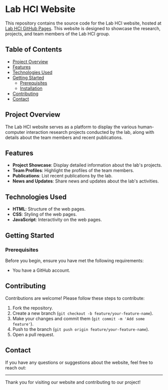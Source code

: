 # Lab HCI Website

This repository contains the source code for the Lab HCI website, hosted at [Lab HCI GitHub Pages](https://github.com/calhci/calhci.github.io.git). This website is designed to showcase the research, projects, and team members of the Lab HCI group.

## Table of Contents

- [Project Overview](#project-overview)
- [Features](#features)
- [Technologies Used](#technologies-used)
- [Getting Started](#getting-started)
  - [Prerequisites](#prerequisites)
  - [Installation](#installation)
- [Contributing](#contributing)
- [Contact](#contact)

## Project Overview

The Lab HCI website serves as a platform to display the various human-computer interaction research projects conducted by the lab, along with details about the team members and recent publications.

## Features

- **Project Showcase**: Display detailed information about the lab's projects.
- **Team Profiles**: Highlight the profiles of the team members.
- **Publications**: List recent publications by the lab.
- **News and Updates**: Share news and updates about the lab's activities.

## Technologies Used

- **HTML**: Structure of the web pages.
- **CSS**: Styling of the web pages.
- **JavaScript**: Interactivity on the web pages.


## Getting Started

### Prerequisites

Before you begin, ensure you have met the following requirements:

- You have a GitHub account.

## Contributing

Contributions are welcome! Please follow these steps to contribute:

1. Fork the repository.
2. Create a new branch (`git checkout -b feature/your-feature-name`).
3. Make your changes and commit them (`git commit -m 'Add some feature'`).
4. Push to the branch (`git push origin feature/your-feature-name`).
5. Open a pull request.



## Contact

If you have any questions or suggestions about the website, feel free to reach out:



---

Thank you for visiting our website and contributing to our project!
